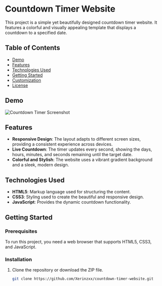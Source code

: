 # Countdown Timer Website

This project is a simple yet beautifully designed countdown timer website. It features a colorful and visually appealing template that displays a countdown to a specified date.

## Table of Contents

- [Demo](#demo)
- [Features](#features)
- [Technologies Used](#technologies-used)
- [Getting Started](#getting-started)
- [Customization](#customization)
- [License](#license)

## Demo

![Countdown Timer Screenshot](screenshot.png)

## Features

- **Responsive Design**: The layout adapts to different screen sizes, providing a consistent experience across devices.
- **Live Countdown**: The timer updates every second, showing the days, hours, minutes, and seconds remaining until the target date.
- **Colorful and Stylish**: The website uses a vibrant gradient background and a sleek, modern design.

## Technologies Used

- **HTML5**: Markup language used for structuring the content.
- **CSS3**: Styling used to create the beautiful and responsive design.
- **JavaScript**: Provides the dynamic countdown functionality.

## Getting Started

### Prerequisites

To run this project, you need a web browser that supports HTML5, CSS3, and JavaScript.

### Installation

1. Clone the repository or download the ZIP file.

   ```bash
   git clone https://github.com/Xerinzxx/countdown-timer-website.git
